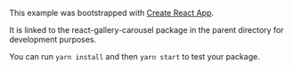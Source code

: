This example was bootstrapped with [Create React App](https://github.com/facebook/create-react-app).

It is linked to the react-gallery-carousel package in the parent directory for development purposes.

You can run `yarn install` and then `yarn start` to test your package.
